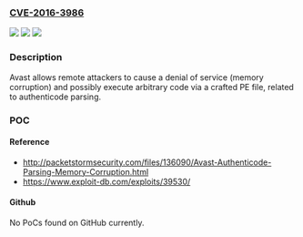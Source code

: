 ### [CVE-2016-3986](https://cve.mitre.org/cgi-bin/cvename.cgi?name=CVE-2016-3986)
![](https://img.shields.io/static/v1?label=Product&message=n%2Fa&color=blue)
![](https://img.shields.io/static/v1?label=Version&message=n%2Fa&color=blue)
![](https://img.shields.io/static/v1?label=Vulnerability&message=n%2Fa&color=brighgreen)

### Description

Avast allows remote attackers to cause a denial of service (memory corruption) and possibly execute arbitrary code via a crafted PE file, related to authenticode parsing.

### POC

#### Reference
- http://packetstormsecurity.com/files/136090/Avast-Authenticode-Parsing-Memory-Corruption.html
- https://www.exploit-db.com/exploits/39530/

#### Github
No PoCs found on GitHub currently.

